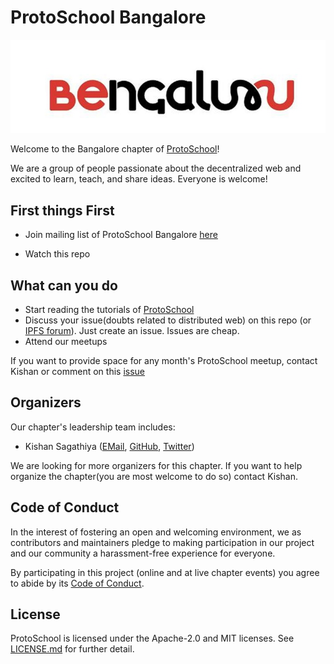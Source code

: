 # ProtoSchool Bangalore

![](images/Bengaluru_Logo.jpeg)

Welcome to the Bangalore chapter of [ProtoSchool](https://proto.school)!

We are a group of people passionate about the decentralized web and excited to learn, teach, and share ideas. Everyone is welcome!

## First things First
- Join mailing list of ProtoSchool Bangalore [here](https://goo.gl/forms/lSoxDy50ZoBGDjvN2)
<!-- Join [ProtoSchool meetup group](https://www.meetup.com/Decentralized-Web-ProtoSchool-Meetup/) to get updates on upcoming meetup --> 
- Watch this repo

## What can you do

- Start reading the tutorials of [ProtoSchool](https://proto.school/#/tutorials)
- Discuss your issue(doubts related to distributed web) on this repo (or [IPFS forum](https://discuss.ipfs.io/)). Just create an issue. Issues are cheap.
- Attend our meetups

 If you want to provide space for any month's ProtoSchool meetup, contact Kishan or comment on this [issue](https://github.com/ProtoSchool/bangalore/issues/4)

## Organizers

Our chapter's leadership team includes:
* Kishan Sagathiya ([EMail](mailto:kishansagathiya@gmail.com), [GitHub](https://github.com/kishansagathiya), [Twitter](http://twitter.com/kishansagathiya))

We are looking for more organizers for this chapter. If you want to help organize the chapter(you are most welcome to do so) contact Kishan.

## Code of Conduct

In the interest of fostering an open and welcoming environment, we as
contributors and maintainers pledge to making participation in our project and
our community a harassment-free experience for everyone.

By participating in this project (online and at live chapter events) you agree to abide by its [Code of Conduct](./CODE_OF_CONDUCT.md).

## License

ProtoSchool is licensed under the Apache-2.0 and MIT licenses. See [LICENSE.md](https://github.com/protoschool/seattle/blob/master/LICENSE.md) for further detail.

